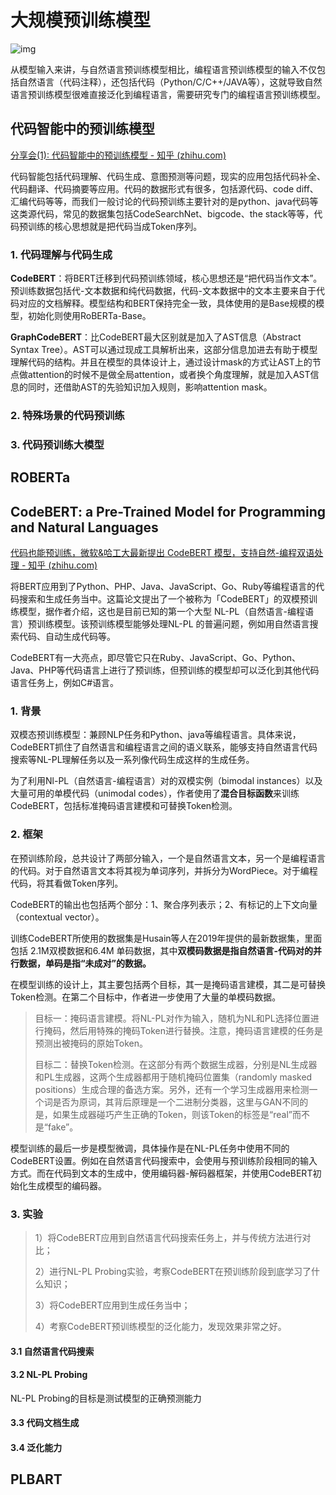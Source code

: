 # 大规模预训练模型

![img](https://pic1.zhimg.com/80/v2-0af283fb998ac1811df55df4c3b88580_720w.webp)

从模型输入来讲，与自然语言预训练模型相比，编程语言预训练模型的输入不仅包括自然语言（代码注释），还包括代码（Python/C/C++/JAVA等），这就导致自然语言预训练模型很难直接泛化到编程语言，需要研究专门的编程语言预训练模型。

## 代码智能中的预训练模型

[分享会(1): 代码智能中的预训练模型 - 知乎 (zhihu.com)](https://zhuanlan.zhihu.com/p/586946481)

代码智能包括代码理解、代码生成、意图预测等问题，现实的应用包括代码补全、代码翻译、代码摘要等应用。代码的数据形式有很多，包括源代码、code diff、汇编代码等等，而我们一般讨论的代码预训练主要针对的是python、java代码等这类源代码，常见的数据集包括CodeSearchNet、bigcode、the stack等等，代码预训练的核心思想就是把代码当成Token序列。

### 1. 代码理解与代码生成

**CodeBERT**：将BERT迁移到代码预训练领域，核心思想还是“把代码当作文本”。预训练数据包括代-文本数据和纯代码数据，代码-文本数据中的文本主要来自于代码对应的文档解释。模型结构和BERT保持完全一致，具体使用的是Base规模的模型，初始化则使用RoBERTa-Base。

**GraphCodeBERT**：比CodeBERT最大区别就是加入了AST信息（Abstract Syntax Tree）。AST可以通过现成工具解析出来，这部分信息加进去有助于模型理解代码的结构。并且在模型的具体设计上，通过设计mask的方式让AST上的节点做attention的时候不是做全局attention，或者换个角度理解，就是加入AST信息的同时，还借助AST的先验知识加入规则，影响attention mask。

### 2. 特殊场景的代码预训练



### 3. 代码预训练大模型





## ROBERTa



## CodeBERT: a Pre-Trained Model for Programming and Natural Languages

[代码也能预训练，微软&哈工大最新提出 CodeBERT 模型，支持自然-编程双语处理 - 知乎 (zhihu.com)](https://zhuanlan.zhihu.com/p/108243161)

将BERT应用到了Python、PHP、Java、JavaScript、Go、Ruby等编程语言的代码搜索和生成任务当中。这篇论文提出了一个被称为「CodeBERT」的双模预训练模型，据作者介绍，这也是目前已知的第一个大型 NL-PL（自然语言-编程语言）预训练模型。该预训练模型能够处理NL-PL 的普遍问题，例如用自然语言搜索代码、自动生成代码等。

CodeBERT有一大亮点，即尽管它只在Ruby、JavaScript、Go、Python、Java、PHP等代码语言上进行了预训练，但预训练的模型却可以泛化到其他代码语言任务上，例如C#语言。

### 1. 背景

双模态预训练模型：兼顾NLP任务和Python、java等编程语言。具体来说，CodeBERT抓住了自然语言和编程语言之间的语义联系，能够支持自然语言代码搜索等NL-PL理解任务以及一系列像代码生成这样的生成任务。

为了利用Nl-PL（自然语言-编程语言）对的双模实例（bimodal instances）以及大量可用的单模代码（unimodal codes），作者使用了**混合目标函数**来训练CodeBERT，包括标准掩码语言建模和可替换Token检测。

### 2. 框架

在预训练阶段，总共设计了两部分输入，一个是自然语言文本，另一个是编程语言的代码。对于自然语言文本将其视为单词序列，并拆分为WordPiece。对于编程代码，将其看做Token序列。

CodeBERT的输出也包括两个部分：1、聚合序列表示；2、有标记的上下文向量（contextual vector）。

训练CodeBERT所使用的数据集是Husain等人在2019年提供的最新数据集，里面包括 2.1M双模数据和6.4M 单码数据，其中**双模码数据是指自然语言-代码对的并行数据，单码是指“未成对”的数据。**

在模型训练的设计上，其主要包括两个目标，其一是掩码语言建模，其二是可替换Token检测。在第二个目标中，作者进一步使用了大量的单模码数据。

> 目标一：掩码语言建模。将NL-PL对作为输入，随机为NL和PL选择位置进行掩码，然后用特殊的掩码Token进行替换。注意，掩码语言建模的任务是预测出被掩码的原始Token。
>
> 目标二：替换Token检测。在这部分有两个数据生成器，分别是NL生成器和PL生成器，这两个生成器都用于随机掩码位置集（randomly masked positions）生成合理的备选方案。另外，还有一个学习生成器用来检测一个词是否为原词，其背后原理是一个二进制分类器，这里与GAN不同的是，如果生成器碰巧产生正确的Token，则该Token的标签是“real”而不是“fake”。

模型训练的最后一步是模型微调，具体操作是在NL-PL任务中使用不同的CodeBERT设置。例如在自然语言代码搜索中，会使用与预训练阶段相同的输入方式。而在代码到文本的生成中，使用编码器-解码器框架，并使用CodeBERT初始化生成模型的编码器。

### 3. 实验

> 1）将CodeBERT应用到自然语言代码搜索任务上，并与传统方法进行对比；
>
> 2）进行NL-PL Probing实验，考察CodeBERT在预训练阶段到底学习了什么知识；
>
> 3）将CodeBERT应用到生成任务当中；
>
> 4）考察CodeBERT预训练模型的泛化能力，发现效果非常之好。

#### 3.1 自然语言代码搜索

#### 3.2 NL-PL Probing

NL-PL Probing的目标是测试模型的正确预测能力

#### 3.3 代码文档生成

#### 3.4 泛化能力



## PLBART